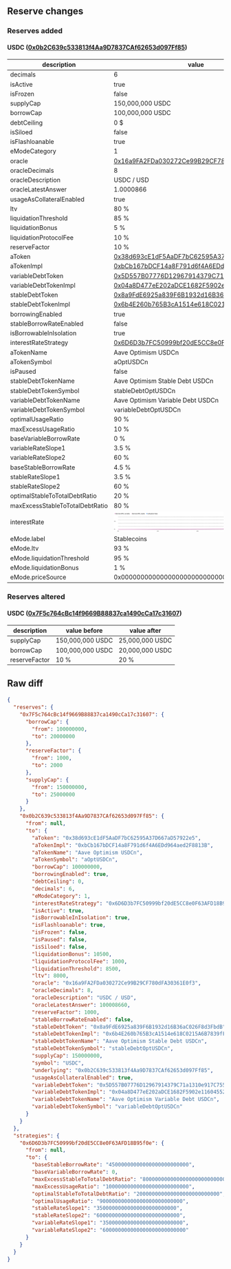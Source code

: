 ## Reserve changes

### Reserves added

#### USDC ([0x0b2C639c533813f4Aa9D7837CAf62653d097Ff85](https://explorer.optimism.io/address/0x0b2C639c533813f4Aa9D7837CAf62653d097Ff85))

| description | value |
| --- | --- |
| decimals | 6 |
| isActive | true |
| isFrozen | false |
| supplyCap | 150,000,000 USDC |
| borrowCap | 100,000,000 USDC |
| debtCeiling | 0 $ |
| isSiloed | false |
| isFlashloanable | true |
| eModeCategory | 1 |
| oracle | [0x16a9FA2FDa030272Ce99B29CF780dFA30361E0f3](https://explorer.optimism.io/address/0x16a9FA2FDa030272Ce99B29CF780dFA30361E0f3) |
| oracleDecimals | 8 |
| oracleDescription | USDC / USD |
| oracleLatestAnswer | 1.0000866 |
| usageAsCollateralEnabled | true |
| ltv | 80 % |
| liquidationThreshold | 85 % |
| liquidationBonus | 5 % |
| liquidationProtocolFee | 10 % |
| reserveFactor | 10 % |
| aToken | [0x38d693cE1dF5AaDF7bC62595A37D667aD57922e5](https://explorer.optimism.io/address/0x38d693cE1dF5AaDF7bC62595A37D667aD57922e5) |
| aTokenImpl | [0xbCb167bDCF14a8F791d6f4A6EDd964aed2F8813B](https://explorer.optimism.io/address/0xbCb167bDCF14a8F791d6f4A6EDd964aed2F8813B) |
| variableDebtToken | [0x5D557B07776D12967914379C71a1310e917C7555](https://explorer.optimism.io/address/0x5D557B07776D12967914379C71a1310e917C7555) |
| variableDebtTokenImpl | [0x04a8D477eE202aDCE1682F5902e1160455205b12](https://explorer.optimism.io/address/0x04a8D477eE202aDCE1682F5902e1160455205b12) |
| stableDebtToken | [0x8a9FdE6925a839F6B1932d16B36aC026F8d3FbdB](https://explorer.optimism.io/address/0x8a9FdE6925a839F6B1932d16B36aC026F8d3FbdB) |
| stableDebtTokenImpl | [0x6b4E260b765B3cA1514e618C0215A6B7839fF93e](https://explorer.optimism.io/address/0x6b4E260b765B3cA1514e618C0215A6B7839fF93e) |
| borrowingEnabled | true |
| stableBorrowRateEnabled | false |
| isBorrowableInIsolation | true |
| interestRateStrategy | [0x6D6D3b7FC50999bf20dE5CC8e0F63AFD18B95f0e](https://explorer.optimism.io/address/0x6D6D3b7FC50999bf20dE5CC8e0F63AFD18B95f0e) |
| aTokenName | Aave Optimism USDCn |
| aTokenSymbol | aOptUSDCn |
| isPaused | false |
| stableDebtTokenName | Aave Optimism Stable Debt USDCn |
| stableDebtTokenSymbol | stableDebtOptUSDCn |
| variableDebtTokenName | Aave Optimism Variable Debt USDCn |
| variableDebtTokenSymbol | variableDebtOptUSDCn |
| optimalUsageRatio | 90 % |
| maxExcessUsageRatio | 10 % |
| baseVariableBorrowRate | 0 % |
| variableRateSlope1 | 3.5 % |
| variableRateSlope2 | 60 % |
| baseStableBorrowRate | 4.5 % |
| stableRateSlope1 | 3.5 % |
| stableRateSlope2 | 60 % |
| optimalStableToTotalDebtRatio | 20 % |
| maxExcessStableToTotalDebtRatio | 80 % |
| interestRate | ![ir](/.assets/d89ecf5f1ccbeb07b104da02d99f5a5862da4efa.svg) |
| eMode.label | Stablecoins |
| eMode.ltv | 93 % |
| eMode.liquidationThreshold | 95 % |
| eMode.liquidationBonus | 1 % |
| eMode.priceSource | 0x0000000000000000000000000000000000000000 |


### Reserves altered

#### USDC ([0x7F5c764cBc14f9669B88837ca1490cCa17c31607](https://explorer.optimism.io/address/0x7F5c764cBc14f9669B88837ca1490cCa17c31607))

| description | value before | value after |
| --- | --- | --- |
| supplyCap | 150,000,000 USDC | 25,000,000 USDC |
| borrowCap | 100,000,000 USDC | 20,000,000 USDC |
| reserveFactor | 10 % | 20 % |


## Raw diff

```json
{
  "reserves": {
    "0x7F5c764cBc14f9669B88837ca1490cCa17c31607": {
      "borrowCap": {
        "from": 100000000,
        "to": 20000000
      },
      "reserveFactor": {
        "from": 1000,
        "to": 2000
      },
      "supplyCap": {
        "from": 150000000,
        "to": 25000000
      }
    },
    "0x0b2C639c533813f4Aa9D7837CAf62653d097Ff85": {
      "from": null,
      "to": {
        "aToken": "0x38d693cE1dF5AaDF7bC62595A37D667aD57922e5",
        "aTokenImpl": "0xbCb167bDCF14a8F791d6f4A6EDd964aed2F8813B",
        "aTokenName": "Aave Optimism USDCn",
        "aTokenSymbol": "aOptUSDCn",
        "borrowCap": 100000000,
        "borrowingEnabled": true,
        "debtCeiling": 0,
        "decimals": 6,
        "eModeCategory": 1,
        "interestRateStrategy": "0x6D6D3b7FC50999bf20dE5CC8e0F63AFD18B95f0e",
        "isActive": true,
        "isBorrowableInIsolation": true,
        "isFlashloanable": true,
        "isFrozen": false,
        "isPaused": false,
        "isSiloed": false,
        "liquidationBonus": 10500,
        "liquidationProtocolFee": 1000,
        "liquidationThreshold": 8500,
        "ltv": 8000,
        "oracle": "0x16a9FA2FDa030272Ce99B29CF780dFA30361E0f3",
        "oracleDecimals": 8,
        "oracleDescription": "USDC / USD",
        "oracleLatestAnswer": 100008660,
        "reserveFactor": 1000,
        "stableBorrowRateEnabled": false,
        "stableDebtToken": "0x8a9FdE6925a839F6B1932d16B36aC026F8d3FbdB",
        "stableDebtTokenImpl": "0x6b4E260b765B3cA1514e618C0215A6B7839fF93e",
        "stableDebtTokenName": "Aave Optimism Stable Debt USDCn",
        "stableDebtTokenSymbol": "stableDebtOptUSDCn",
        "supplyCap": 150000000,
        "symbol": "USDC",
        "underlying": "0x0b2C639c533813f4Aa9D7837CAf62653d097Ff85",
        "usageAsCollateralEnabled": true,
        "variableDebtToken": "0x5D557B07776D12967914379C71a1310e917C7555",
        "variableDebtTokenImpl": "0x04a8D477eE202aDCE1682F5902e1160455205b12",
        "variableDebtTokenName": "Aave Optimism Variable Debt USDCn",
        "variableDebtTokenSymbol": "variableDebtOptUSDCn"
      }
    }
  },
  "strategies": {
    "0x6D6D3b7FC50999bf20dE5CC8e0F63AFD18B95f0e": {
      "from": null,
      "to": {
        "baseStableBorrowRate": "45000000000000000000000000",
        "baseVariableBorrowRate": 0,
        "maxExcessStableToTotalDebtRatio": "800000000000000000000000000",
        "maxExcessUsageRatio": "100000000000000000000000000",
        "optimalStableToTotalDebtRatio": "200000000000000000000000000",
        "optimalUsageRatio": "900000000000000000000000000",
        "stableRateSlope1": "35000000000000000000000000",
        "stableRateSlope2": "600000000000000000000000000",
        "variableRateSlope1": "35000000000000000000000000",
        "variableRateSlope2": "600000000000000000000000000"
      }
    }
  }
}
```